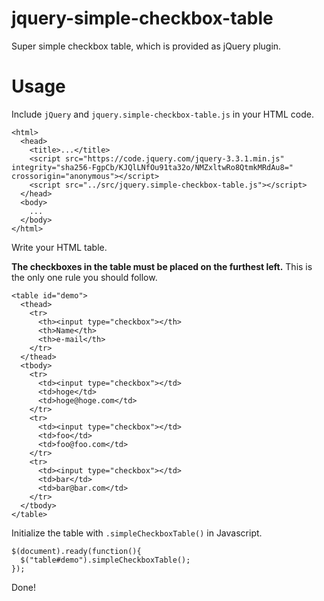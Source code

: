 # jquery-simple-checkbox-table

Super simple checkbox table, which is provided as jQuery plugin.

# Usage

Include `jQuery` and `jquery.simple-checkbox-table.js` in your HTML code.

```
<html>
  <head>
    <title>...</title>
    <script src="https://code.jquery.com/jquery-3.3.1.min.js" integrity="sha256-FgpCb/KJQlLNfOu91ta32o/NMZxltwRo8QtmkMRdAu8=" crossorigin="anonymous"></script>
    <script src="../src/jquery.simple-checkbox-table.js"></script>
  </head>
  <body>
    ...
  </body>
</html>
```

Write your HTML table. 

**The checkboxes in the table must be placed on the furthest left.** This is the only one rule you should follow.

```
<table id="demo">
  <thead>
    <tr>
      <th><input type="checkbox"></th>
      <th>Name</th>
      <th>e-mail</th>
    </tr>
  </thead>
  <tbody>
    <tr>
      <td><input type="checkbox"></td>
      <td>hoge</td>
      <td>hoge@hoge.com</td>
    </tr>
    <tr>
      <td><input type="checkbox"></td>
      <td>foo</td>
      <td>foo@foo.com</td>
    </tr>
    <tr>
      <td><input type="checkbox"></td>
      <td>bar</td>
      <td>bar@bar.com</td>
    </tr>
  </tbody>
</table>
```

Initialize the table with `.simpleCheckboxTable()` in Javascript.

```
$(document).ready(function(){
  $("table#demo").simpleCheckboxTable();
});
```

Done!
